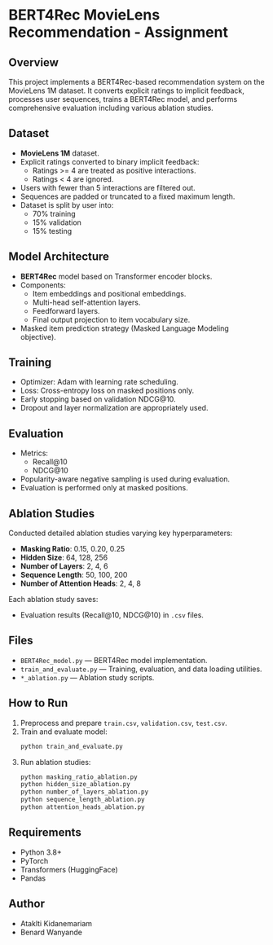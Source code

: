 # BERT4Rec MovieLens Recommendation - Assignment

## Overview
This project implements a BERT4Rec-based recommendation system on the MovieLens 1M dataset. It converts explicit ratings to implicit feedback, processes user sequences, trains a BERT4Rec model, and performs comprehensive evaluation including various ablation studies.

## Dataset
- **MovieLens 1M** dataset.
- Explicit ratings converted to binary implicit feedback:
  - Ratings >= 4 are treated as positive interactions.
  - Ratings < 4 are ignored.
- Users with fewer than 5 interactions are filtered out.
- Sequences are padded or truncated to a fixed maximum length.
- Dataset is split by user into:
  - 70% training
  - 15% validation
  - 15% testing

## Model Architecture
- **BERT4Rec** model based on Transformer encoder blocks.
- Components:
  - Item embeddings and positional embeddings.
  - Multi-head self-attention layers.
  - Feedforward layers.
  - Final output projection to item vocabulary size.
- Masked item prediction strategy (Masked Language Modeling objective).

## Training
- Optimizer: Adam with learning rate scheduling.
- Loss: Cross-entropy loss on masked positions only.
- Early stopping based on validation NDCG@10.
- Dropout and layer normalization are appropriately used.

## Evaluation
- Metrics:
  - Recall@10
  - NDCG@10
- Popularity-aware negative sampling is used during evaluation.
- Evaluation is performed only at masked positions.

## Ablation Studies
Conducted detailed ablation studies varying key hyperparameters:

- **Masking Ratio**: 0.15, 0.20, 0.25
- **Hidden Size**: 64, 128, 256
- **Number of Layers**: 2, 4, 6
- **Sequence Length**: 50, 100, 200
- **Number of Attention Heads**: 2, 4, 8

Each ablation study saves:
- Evaluation results (Recall@10, NDCG@10) in `.csv` files.

## Files
- `BERT4Rec_model.py` — BERT4Rec model implementation.
- `train_and_evaluate.py` — Training, evaluation, and data loading utilities.
- `*_ablation.py` — Ablation study scripts.

## How to Run
1. Preprocess and prepare `train.csv`, `validation.csv`, `test.csv`.
2. Train and evaluate model:
   ```bash
   python train_and_evaluate.py
   ```
3. Run ablation studies:
   ```bash
   python masking_ratio_ablation.py
   python hidden_size_ablation.py
   python number_of_layers_ablation.py
   python sequence_length_ablation.py
   python attention_heads_ablation.py
   ```
## Requirements
- Python 3.8+
- PyTorch
- Transformers (HuggingFace)
- Pandas

## Author
- Ataklti Kidanemariam
- Benard Wanyande
